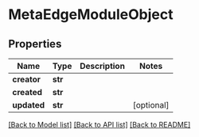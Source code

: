 # MetaEdgeModuleObject

## Properties
Name | Type | Description | Notes
------------ | ------------- | ------------- | -------------
**creator** | **str** |  | 
**created** | **str** |  | 
**updated** | **str** |  | [optional] 

[[Back to Model list]](../README.md#documentation-for-models) [[Back to API list]](../README.md#documentation-for-api-endpoints) [[Back to README]](../README.md)


